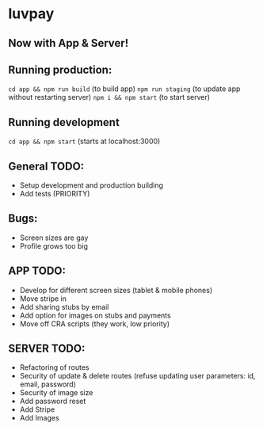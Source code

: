 # luvpay

## Now with App & Server!

## Running production:

`cd app && npm run build` (to build app)
`npm run staging` (to update app without restarting server)
`npm i && npm start` (to start server)

## Running development

`cd app && npm start` (starts at localhost:3000)

## General TODO:

* Setup development and production building
* Add tests (PRIORITY)

## Bugs:

* Screen sizes are gay
* Profile grows too big

## APP TODO:

* Develop for different screen sizes (tablet & mobile phones)
* Move stripe in
* Add sharing stubs by email
* Add option for images on stubs and payments
* Move off CRA scripts (they work, low priority)

## SERVER TODO:
* Refactoring of routes
* Security of update & delete routes (refuse updating user parameters: id, email, password)
* Security of image size
* Add password reset
* Add Stripe
* Add Images
